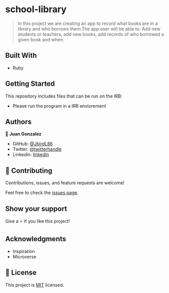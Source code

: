 # school-library

> In this project we are creating an app to record what books
> are in a library and who borrows them.The app user will be 
> able to: Add new students or teachers, add new books, add 
> records of who borrowed a given book and when.

## Built With

- Ruby

## Getting Started

This repository includes files that can be run on the IRB:

- Please run the program in a IRB enviorement

## Authors

👤 **Juan Gonzalez**

- GitHub: [@JbirdL86](https://github.com/JbirdL86)
- Twitter: [@twitterhandle](https://twitter.com/JuanLui06498455)
- Linkedin: [linkedin](https://www.linkedin.com/in/juan-luis-0551921aa/)


## 🤝 Contributing

Contributions, issues, and feature requests are welcome!

Feel free to check the [issues page](../../issues/).

## Show your support

Give a ⭐️ if you like this project!

## Acknowledgments

- Inspiration
- Microverse

## 📝 License

This project is [MIT](./MIT.md) licensed.
